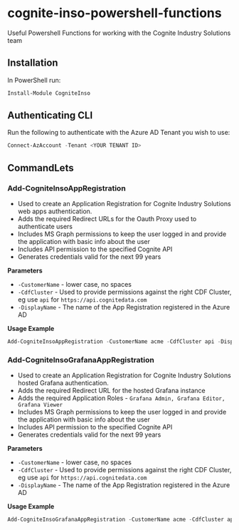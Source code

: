 # cognite-inso-powershell-functions
Useful Powershell Functions for working with the Cognite Industry Solutions team

## Installation

In PowerShell run:
```powershell
Install-Module CogniteInso
```

## Authenticating CLI

Run the following to authenticate with the Azure AD Tenant you wish to use:
```powershell
Connect-AzAccount -Tenant <YOUR TENANT ID>
```

## CommandLets

### Add-CogniteInsoAppRegistration

* Used to create an Application Registration for Cognite Industry Solutions web apps authentication.
* Adds the required Redirect URLs for the Oauth Proxy used to authenticate users
* Includes MS Graph permissions to keep the user logged in and provide the application with basic info about the user
* Includes API permission to the specified Cognite API
* Generates credentials valid for the next 99 years

__Parameters__
* `-CustomerName` - lower case, no spaces
* `-CdfCluster` - Used to provide permissions against the right CDF Cluster, eg use `api` for `https://api.cognitedata.com`
* `-DisplayName` - The name of the App Registration registered in the Azure AD

__Usage Example__
```powershell
Add-CogniteInsoAppRegistration -CustomerName acme -CdfCluster api -DisplayName cognite-inso-test                    
```

### Add-CogniteInsoGrafanaAppRegistration

* Used to create an Application Registration for Cognite Industry Solutions hosted Grafana authentication.
* Adds the required Redirect URL for the hosted Grafana instance
* Adds the required Application Roles - `Grafana Admin, Grafana Editor, Grafana Viewer`
* Includes MS Graph permissions to keep the user logged in and provide the application with basic info about the user
* Includes API permission to the specified Cognite API
* Generates credentials valid for the next 99 years

__Parameters__
* `-CustomerName` - lower case, no spaces
* `-CdfCluster` - Used to provide permissions against the right CDF Cluster, eg use `api` for `https://api.cognitedata.com`
* `-DisplayName` - The name of the App Registration registered in the Azure AD

__Usage Example__
```powershell
Add-CogniteInsoGrafanaAppRegistration -CustomerName acme -CdfCluster api -DisplayName cognite-inso-test                    
```

